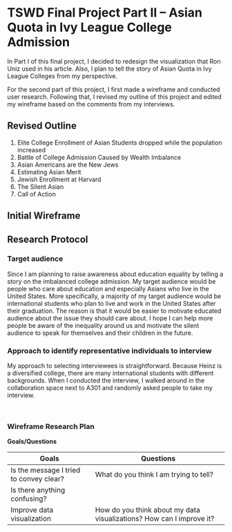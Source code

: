 # TSWD Final Project Part II – Asian Quota in Ivy League College Admission
 
In Part I of this final project, I decided to redesign the visualization that Ron Uniz used in his article. 
Also, I plan to tell the story of Asian Quota in Ivy League Colleges from my perspective.
 
For the second part of this project, I first made a wireframe and conducted user research. 
Following that, I revised my outline of this project and edited my wireframe based on the comments from my interviews.
 
## Revised Outline
 
1.	Elite College Enrollment of Asian Students dropped while the population increased
2.	Battle of College Admission Caused by Wealth Imbalance
3.	Asian Americans are the New Jews
4.	Estimating Asian Merit
5.	Jewish Enrollment at Harvard
6.	The Silent Asian
7.	Call of Action
 
## Initial Wireframe
 
## Research Protocol
 
### Target audience

Since I am planning to raise awareness about education equality by telling a story on the imbalanced college admission. 
My target audience would be people who care about education and especially Asians who live in the United States.
More specifically, a majority of my target audience would be international students 
who plan to live and work in the United States after their graduation. 
The reason is that it would be easier to motivate educated audience about the issue they should care about. 
I hope I can help more people be aware of the inequality around us and motivate 
the silent audience to speak for themselves and their children in the future.
 
### Approach to identify representative individuals to interview
 
My approach to selecting interviewees is straightforward. 
Because Heinz is a diversified college, there are many international students with different backgrounds. 
When I conducted the interview, I walked around in the collaboration space next to A301 
and randomly asked people to take my interview.

 
### Wireframe Research Plan

**Goals/Questions**

Goals|Questions
-----|---------
Is the message I tried to convey clear?|What do you think I am trying to tell?
Is there anything confusing?|
Improve data visualization| How do you think about my data visualizations? How can I improve it?

